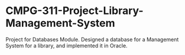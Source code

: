 # CMPG-311-Project-Library-Management-System
Project for Databases Module.  Designed a database for a Management System for a library, and implemented it in Oracle.
